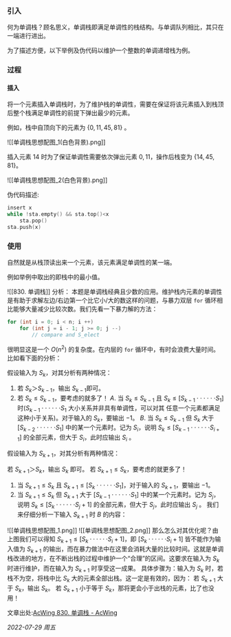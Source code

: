 ### 引入
何为单调栈？顾名思义，单调栈即满足单调性的栈结构。与单调队列相比，其只在一端进行进出。

为了描述方便，以下举例及伪代码以维护一个整数的单调递增栈为例。


### 过程
#### 插入

将一个元素插入单调栈时，为了维护栈的单调性，需要在保证将该元素插入到栈顶后整个栈满足单调性的前提下弹出最少的元素。

例如，栈中自顶向下的元素为 $\{0, 11, 45, 81\}$ 。

![[单调栈思想配图_1(白色背景).png]]

插入元素 $14$ 时为了保证单调性需要依次弹出元素 $0, 11$，操作后栈变为 $\{14, 45, 81\}$。

![[单调栈思想配图_2(白色背景).png]]

伪代码描述:
```cpp
insert x
while !sta.empty() && sta.top()<x
    sta.pop()
sta.push(x)

```

### 使用

自然就是从栈顶读出来一个元素，该元素满足单调性的某一端。

例如举例中取出的即栈中的最小值。

![[830. 单调栈]]
分析：
本题是单调栈经典且少数的应用。维护栈内元素的单调性是有助于求解左边/右边第一个比它小/大的数这样的问题，与暴力双层 `for` 循环相比能够大量减少比较次数。我们先看一下暴力解的方法：
```cpp
for (int i = 0; i < n; i ++)
    for (int j = i - 1; j >= 0; j --)
        // compare and S_elect
```

很明显这是一个 $O(n^2)$ 的复杂度。在内层的 `for` 循环中，有时会浪费大量时间。比如看下面的分析：

假设输入为 $S_k$，对其分析有两种情况：

1. 若 $S_k＞S_{{k−1}}$，输出 $S_{{k−1}}$即可。
2. 若 $S_k≤S_{k−1}$，要考虑的就多了！
	$A$.  当 $S_k≤S_{k−1}$ 且 $S_k≤[S_{k−1}⋅⋅⋅⋅⋅⋅S_1]$ 时($S_{k−1}⋅⋅⋅⋅⋅⋅S_1$ 大小关系并非具有单调性，可以对其 
	任意一个元素都满足这种小于关系)。对于输入的 $S_k$，要输出 $−1$。
	$B.$  当 $S_k≤S_{k−1}$ 但 $S_k$ 大于 $[S_{k−2}⋅⋅⋅⋅⋅⋅S_1]$ 中的某一个元素时。记为 $S_i$，说明 
	$S_k≤[S_{k−1}⋅⋅⋅⋅⋅⋅S_{i+1}$] 的全部元素，但大于 $S_i$，此时应输出 $S_i$ 。

假设输入为 $S_{k+1}$，对其分析有两种情况：

若 $S_{k+1}＞S_k$，输出 $S_k$ 即可。
若 $S_{k+1}≤S_k$，要考虑的就更多了！
1.  当 $S_{k+1}≤S_k$ 且 $S_{k+1}≤[S_k⋅⋅⋅⋅⋅⋅S_1]$，对于输入的 $S_{k+1}$，要输出 $−1$。
2.  当 $S_{k+1}≤S_k$ 但 $S_{k+1}$ 大于 $[S_{k−1}⋅⋅⋅⋅⋅⋅S_1]$ 中的某一个元素时。记为 $S_j$，说明 $S_k≤[S_k⋅⋅⋅⋅⋅⋅S_j+1]$ 的全部元素，但大于 $S_j$，此时应输出 $S_j$ 。
我们来仔细分析一下输入 $S_{k+1}$ 时 $B$ 的内容：

![[单调栈思想配图_1.png]]
![[单调栈思想配图_2.png]]
那么怎么对其优化呢？由上图我们可以得知 $S_{k+1}≤[S_k······S_i+1]$，即 $[S_k······S_i+1]$ 皆不能作为输入值为 $S_{k+1}$ 的输出，而在暴力做法中在这里会消耗大量的比较时间。这就是单调栈改进的地方，在不断出栈的过程中维护一个“合理”的区间。这要求在输入为 $S_k$ 时进行维护，而在输入为 $S_{k+1}$ 时享受这一成果。
具体步骤为：输入为 $S_k$ 时，若栈不为空，将栈中比 $S_k$ 大的元素全部出栈。这一定是有效的，因为：
若 $S_{k+1}$ 大于 $S_k$，输出 $S_k$。
若 $S_{k+1}$ 小于等于 $S_k$，那将更会小于出栈的元素，比了也没用！

文章出处:[AcWing 830. 单调栈 - AcWing](https://www.acwing.com/solution/content/127664/)

*2022-07-29 周五*